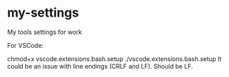 # my-settings
My tools settings for work

For VSCode:

chmod+x vscode.extensions.bash.setup
./vscode.extensions.bash.setup
It could be an issue with line endings (CRLF and LF). Should be LF.